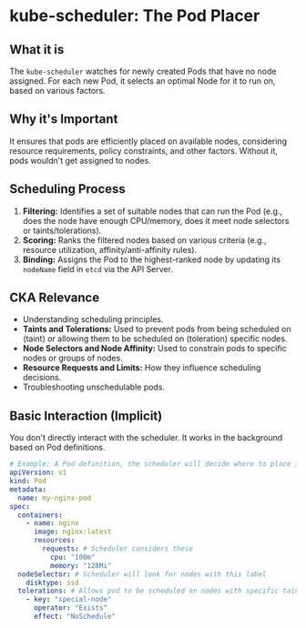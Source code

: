# kube-scheduler: The Pod Placer

## What it is

The `kube-scheduler` watches for newly created Pods that have no node assigned. For each new Pod, it selects an optimal Node for it to run on, based on various factors.

## Why it's Important

It ensures that pods are efficiently placed on available nodes, considering resource requirements, policy constraints, and other factors. Without it, pods wouldn't get assigned to nodes.

## Scheduling Process

1.  **Filtering:** Identifies a set of suitable nodes that can run the Pod (e.g., does the node have enough CPU/memory, does it meet node selectors or taints/tolerations).
2.  **Scoring:** Ranks the filtered nodes based on various criteria (e.g., resource utilization, affinity/anti-affinity rules).
3.  **Binding:** Assigns the Pod to the highest-ranked node by updating its `nodeName` field in `etcd` via the API Server.

## CKA Relevance

- Understanding scheduling principles.
- **Taints and Tolerations:** Used to prevent pods from being scheduled on (taint) or allowing them to be scheduled on (toleration) specific nodes.
- **Node Selectors and Node Affinity:** Used to constrain pods to specific nodes or groups of nodes.
- **Resource Requests and Limits:** How they influence scheduling decisions.
- Troubleshooting unschedulable pods.

## Basic Interaction (Implicit)

You don't directly interact with the scheduler. It works in the background based on Pod definitions.

```yaml
# Example: A Pod definition, the scheduler will decide where to place it
apiVersion: v1
kind: Pod
metadata:
  name: my-nginx-pod
spec:
  containers:
    - name: nginx
      image: nginx:latest
      resources:
        requests: # Scheduler considers these
          cpu: "100m"
          memory: "128Mi"
  nodeSelector: # Scheduler will look for nodes with this label
    disktype: ssd
  tolerations: # Allows pod to be scheduled on nodes with specific taints
    - key: "special-node"
      operator: "Exists"
      effect: "NoSchedule"
```
